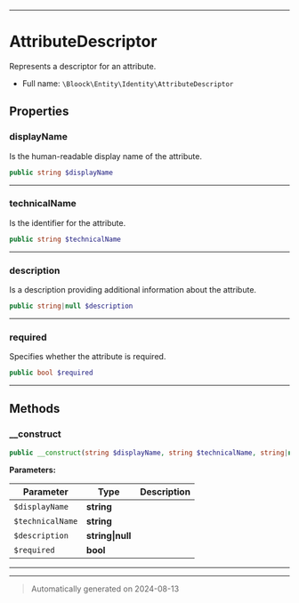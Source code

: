 ***

# AttributeDescriptor

Represents a descriptor for an attribute.



* Full name: `\Bloock\Entity\Identity\AttributeDescriptor`



## Properties


### displayName

Is the human-readable display name of the attribute.

```php
public string $displayName
```






***

### technicalName

Is the identifier for the attribute.

```php
public string $technicalName
```






***

### description

Is a description providing additional information about the attribute.

```php
public string|null $description
```






***

### required

Specifies whether the attribute is required.

```php
public bool $required
```






***

## Methods


### __construct



```php
public __construct(string $displayName, string $technicalName, string|null $description, bool $required): mixed
```








**Parameters:**

| Parameter | Type | Description |
|-----------|------|-------------|
| `$displayName` | **string** |  |
| `$technicalName` | **string** |  |
| `$description` | **string&#124;null** |  |
| `$required` | **bool** |  |





***


***
> Automatically generated on 2024-08-13
